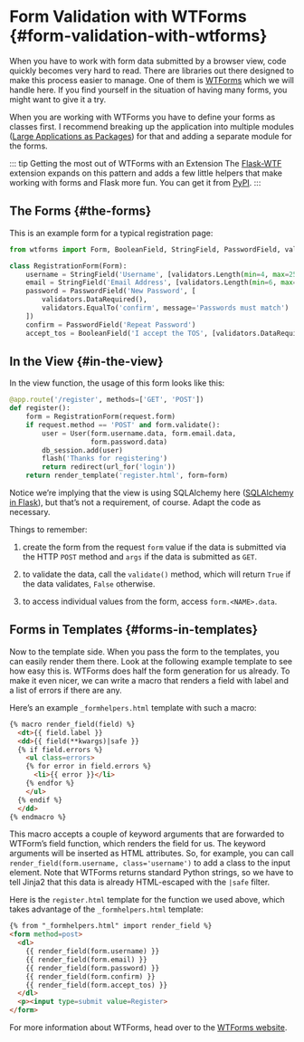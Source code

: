 # Form Validation with WTForms {#form-validation-with-wtforms}

When you have to work with form data submitted by a browser view, code quickly becomes very hard to read. There are libraries out there designed to make this process easier to manage. One of them is [WTForms](https://wtforms.readthedocs.io/) which we will handle here. If you find yourself in the situation of having many forms, you might want to give it a try.

When you are working with WTForms you have to define your forms as classes first. I recommend breaking up the application into multiple modules ([Large Applications as Packages](https://flask.palletsprojects.com/en/2.3.x/patterns/packages/)) for that and adding a separate module for the forms.

::: tip Getting the most out of WTForms with an Extension
The [Flask-WTF](https://flask-wtf.readthedocs.io/) extension expands on this pattern and adds a few little helpers that make working with forms and Flask more fun. You can get it from [PyPI](https://pypi.org/project/Flask-WTF/).
:::

## The Forms {#the-forms}

This is an example form for a typical registration page:

```python
from wtforms import Form, BooleanField, StringField, PasswordField, validators

class RegistrationForm(Form):
    username = StringField('Username', [validators.Length(min=4, max=25)])
    email = StringField('Email Address', [validators.Length(min=6, max=35)])
    password = PasswordField('New Password', [
        validators.DataRequired(),
        validators.EqualTo('confirm', message='Passwords must match')
    ])
    confirm = PasswordField('Repeat Password')
    accept_tos = BooleanField('I accept the TOS', [validators.DataRequired()])
```

## In the View {#in-the-view}

In the view function, the usage of this form looks like this:

```python
@app.route('/register', methods=['GET', 'POST'])
def register():
    form = RegistrationForm(request.form)
    if request.method == 'POST' and form.validate():
        user = User(form.username.data, form.email.data,
                    form.password.data)
        db_session.add(user)
        flash('Thanks for registering')
        return redirect(url_for('login'))
    return render_template('register.html', form=form)
```

Notice we’re implying that the view is using SQLAlchemy here ([SQLAlchemy in Flask](https://flask.palletsprojects.com/en/2.3.x/patterns/sqlalchemy/)), but that’s not a requirement, of course. Adapt the code as necessary.

Things to remember:

1. create the form from the request `form` value if the data is submitted via the HTTP `POST` method and `args` if the data is submitted as `GET`.

2. to validate the data, call the `validate()` method, which will return `True` if the data validates, `False` otherwise.

3. to access individual values from the form, access `form.<NAME>.data`.

## Forms in Templates {#forms-in-templates}

Now to the template side. When you pass the form to the templates, you can easily render them there. Look at the following example template to see how easy this is. WTForms does half the form generation for us already. To make it even nicer, we can write a macro that renders a field with label and a list of errors if there are any.

Here’s an example `_formhelpers.html` template with such a macro:

```html
{% macro render_field(field) %}
  <dt>{{ field.label }}
  <dd>{{ field(**kwargs)|safe }}
  {% if field.errors %}
    <ul class=errors>
    {% for error in field.errors %}
      <li>{{ error }}</li>
    {% endfor %}
    </ul>
  {% endif %}
  </dd>
{% endmacro %}
```

This macro accepts a couple of keyword arguments that are forwarded to WTForm’s field function, which renders the field for us. The keyword arguments will be inserted as HTML attributes. So, for example, you can call `render_field(form.username, class='username')` to add a class to the input element. Note that WTForms returns standard Python strings, so we have to tell Jinja2 that this data is already HTML-escaped with the `|safe` filter.

Here is the `register.html` template for the function we used above, which takes advantage of the `_formhelpers.html` template:

```html
{% from "_formhelpers.html" import render_field %}
<form method=post>
  <dl>
    {{ render_field(form.username) }}
    {{ render_field(form.email) }}
    {{ render_field(form.password) }}
    {{ render_field(form.confirm) }}
    {{ render_field(form.accept_tos) }}
  </dl>
  <p><input type=submit value=Register>
</form>
```

For more information about WTForms, head over to the [WTForms website](https://wtforms.readthedocs.io/).
